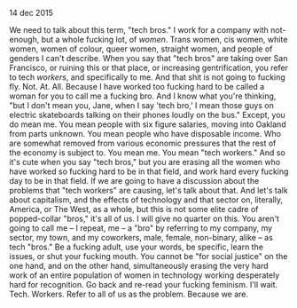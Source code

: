 14 dec 2015

We need to talk about this term, "tech bros."
I work for a company with not-enough, but a whole fucking lot, of *women*. Trans women, cis women, white women, women of colour, queer women, straight women, and people of genders I can't describe.
When you say that "tech bros" are taking over San Francisco, or ruining this or that place, or increasing gentrification, you refer to tech *workers*, and specifically to me.
And that shit is not going to fucking fly. Not. At. All.
Because I have worked too fucking hard to be called a woman for you to call me a fucking bro. And I know what you're thinking, "but I don't mean you, Jane, when I say 'tech bro,' I mean those guys on electric skateboards talking on their phones loudly on the bus."
Except, you do mean me. You mean people with six figure salaries, moving into Oakland from parts unknown. You mean people who have disposable income. Who are somewhat removed from various economic pressures that the rest of the economy is subject to. You mean me. You mean "tech workers."
And so it's cute when you say "tech bros," but you are erasing all the women who have worked so fucking hard to be in that field, and work hard every fucking day to be in that field.
If we are going to have a discussion about the problems that "tech workers" are causing, let's talk about that. And let's talk about capitalism, and the effects of technology and that sector on, literally, America, or The West, as a whole, but this is not some elite cadre of popped-collar "bros," it's all of us.
I will give no quarter on this.
You aren't going to call me – I repeat, me – a "bro" by referring to my company, my sector, my town, and my coworkers, male, female, non-binary, alike – as tech "bros."
Be a fucking adult, use your words, be specific, learn the issues, or shut your fucking mouth.
You cannot be "for social justice" on the one hand, and on the other hand, simultaneously erasing the very hard work of an entire population of women in technology working desperately hard for recognition. Go back and re-read your fucking feminism. I'll wait.
Tech. Workers. Refer to all of us as the problem. Because we are.
